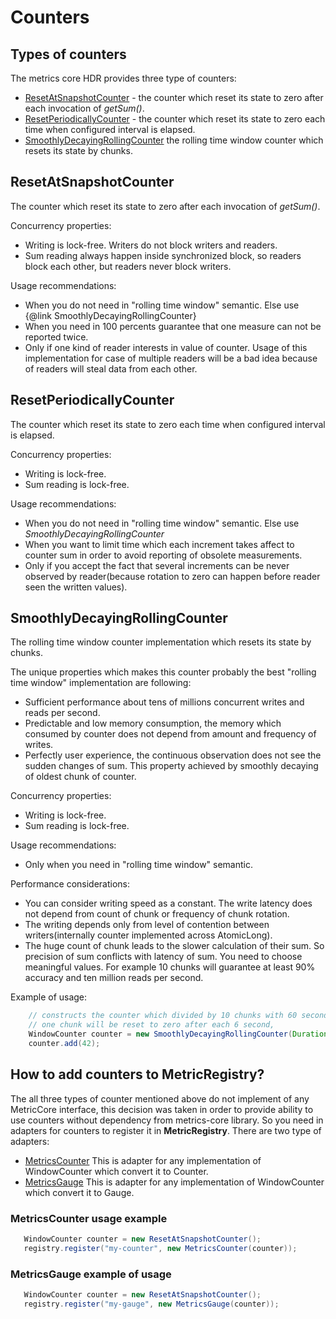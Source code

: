 # Counters
## Types of counters
The metrics core HDR provides three type of counters:
* [ResetAtSnapshotCounter](https://github.com/vladimir-bukhtoyarov/metrics-core-hdr/blob/1.3/src/main/java/com/github/metricscore/hdr/counter/ResetAtSnapshotCounter.java) - the counter which reset its state to zero after each invocation of *getSum()*.
* [ResetPeriodicallyCounter](https://github.com/vladimir-bukhtoyarov/metrics-core-hdr/blob/1.3/src/main/java/com/github/metricscore/hdr/counter/ResetPeriodicallyCounter.java) - the counter which reset its state to zero each time when configured interval is elapsed.
* [SmoothlyDecayingRollingCounter](https://github.com/vladimir-bukhtoyarov/metrics-core-hdr/blob/1.3/src/main/java/com/github/metricscore/hdr/counter/SmoothlyDecayingRollingCounter.java) the rolling time window counter which resets its state by chunks.

## ResetAtSnapshotCounter
The counter which reset its state to zero after each invocation of *getSum()*.

Concurrency properties:
* Writing is lock-free. Writers do not block writers and readers.
* Sum reading always happen inside synchronized block, so readers block each other, but readers never block writers.
 
Usage recommendations:
* When you do not need in "rolling time window" semantic. Else use {@link SmoothlyDecayingRollingCounter}
* When you need in 100 percents guarantee that one measure can not be reported twice.
* Only if one kind of reader interests in value of counter. Usage of this implementation for case of multiple readers will be a bad idea because of readers will steal data from each other.

## ResetPeriodicallyCounter
The counter which reset its state to zero each time when configured interval is elapsed.

Concurrency properties:
* Writing is lock-free.
* Sum reading is lock-free.

Usage recommendations:
* When you do not need in "rolling time window" semantic. Else use *SmoothlyDecayingRollingCounter*
* When you want to limit time which each increment takes affect to counter sum in order to avoid reporting of obsolete measurements.
* Only if you accept the fact that several increments can be never observed by reader(because rotation to zero can happen before reader seen the written values).

## SmoothlyDecayingRollingCounter
The rolling time window counter implementation which resets its state by chunks.

The unique properties which makes this counter probably the best "rolling time window" implementation are following:
* Sufficient performance about tens of millions concurrent writes and reads per second.
* Predictable and low memory consumption, the memory which consumed by counter does not depend from amount and frequency of writes.
* Perfectly user experience, the continuous observation does not see the sudden changes of sum. This property achieved by smoothly decaying of oldest chunk of counter.
 
Concurrency properties:
* Writing is lock-free.
* Sum reading is lock-free.

Usage recommendations:
* Only when you need in "rolling time window" semantic.
 
Performance considerations:
* You can consider writing speed as a constant. The write latency does not depend from count of chunk or frequency of chunk rotation.
* The writing depends only from level of contention between writers(internally counter implemented across AtomicLong).
* The huge count of chunk leads to the slower calculation of their sum. So precision of sum conflicts with latency of sum. You need to choose meaningful values.
For example 10 chunks will guarantee at least 90% accuracy and ten million reads per second.

Example of usage:
```java
    // constructs the counter which divided by 10 chunks with 60 seconds time window.
    // one chunk will be reset to zero after each 6 second,
    WindowCounter counter = new SmoothlyDecayingRollingCounter(Duration.ofSeconds(60), 10);
    counter.add(42);
```

## How to add counters to MetricRegistry?
The all three types of counter mentioned above do not implement of any MetricCore interface, 
this decision was taken in order to provide ability to use counters without dependency from metrics-core library.
So you need in adapters for counters to register it in **MetricRegistry**. There are two type of adapters:
* [MetricsCounter](https://github.com/vladimir-bukhtoyarov/metrics-core-hdr/blob/1.3/src/main/java/com/github/metricscore/hdr/counter/MetricsCounter.java) This is adapter for any implementation of WindowCounter which convert it to Counter.
* [MetricsGauge](https://github.com/vladimir-bukhtoyarov/metrics-core-hdr/blob/1.3/src/main/java/com/github/metricscore/hdr/counter/MetricsGauge.java) This is adapter for any implementation of WindowCounter which convert it to Gauge. 

### MetricsCounter usage example
```java
   WindowCounter counter = new ResetAtSnapshotCounter();
   registry.register("my-counter", new MetricsCounter(counter));
```

### MetricsGauge example of usage
```java
   WindowCounter counter = new ResetAtSnapshotCounter();
   registry.register("my-gauge", new MetricsGauge(counter));
```
